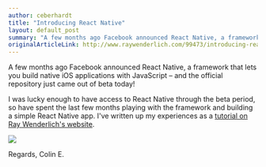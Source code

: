 ```yaml
---
author: ceberhardt
title: "Introducing React Native"
layout: default_post
summary: "A few months ago Facebook announced React Native, a framework that lets you build native iOS applications with JavaScript. I've been spending the past couple of months building am app with this framework, which I have finally been able to share!"
originalArticleLink: http://www.raywenderlich.com/99473/introducing-react-native-building-apps-javascript
---
```


A few months ago Facebook announced React Native, a framework that lets you build native iOS applications with JavaScript – and the official repository just came out of beta today!

I was lucky enough to have access to React Native through the beta period, so have spent the last few months playing with the framework and building a simple React Native app. I've written up my experiences as a [tutorial on Ray Wenderlich's website](http://www.raywenderlich.com/99473/introducing-react-native-building-apps-javascript).

<a href="http://www.raywenderlich.com/99473/introducing-react-native-building-apps-javascript"><img src="{{ site.github.url }}/ceberhardt/assets/ReactNative.png" /></a>

Regards, Colin E.
